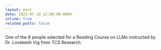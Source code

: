 ```yaml
---
layout: post
date: 2023-07-10 12:00:00-0000
inline: true
related_posts: false
---
```


One of the 8 people selected for a Reading Course on LLMs instructed by Dr. Lovekesh Vig from TCS Research.

